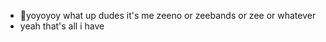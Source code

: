 - 👋yoyoyoy what up dudes it's me zeeno or zeebands or zee or whatever
- yeah that's all i have
<!---
zeeen0/zeeen0 is a ✨ special ✨ repository because its `README.md` (this file) appears on your GitHub profile.
You can click the Preview link to take a look at your changes.
--->
